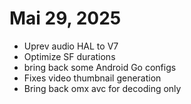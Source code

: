 # Mai 29, 2025
- Uprev audio HAL to V7
- Optimize SF durations
- bring back some Android Go configs
- Fixes video thumbnail generation
- Bring back omx avc for decoding only
